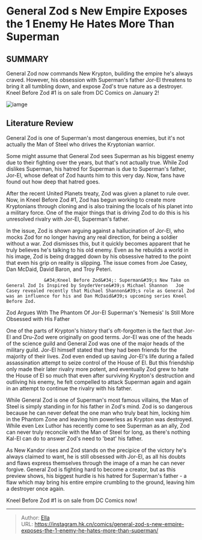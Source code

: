 # General Zod s New Empire Exposes the 1 Enemy He Hates More Than Superman


## SUMMARY 



  General Zod now commands New Krypton, building the empire he&#39;s always craved.   However, his obsession with Superman&#39;s father Jor-El threatens to bring it all tumbling down, and expose Zod&#39;s true nature as a destroyer.   Kneel Before Zod #1 is on sale from DC Comics on January 2!  

![iamge](https://static1.srcdn.com/wordpress/wp-content/uploads/2024/01/superman-villain-general-zod-being-angry.jpg)

## Literature Review

General Zod is one of Superman&#39;s most dangerous enemies, but it&#39;s not actually the Man of Steel who drives the Kryptonian warrior.




Some might assume that General Zod sees Superman as his biggest enemy due to their fighting over the years, but that&#39;s not actually true. While Zod dislikes Superman, his hatred for Superman is due to Superman&#39;s father, Jor-El, whose defeat of Zod haunts him to this very day. Now, fans have found out how deep that hatred goes.




After the recent United Planets treaty, Zod was given a planet to rule over. Now, in Kneel Before Zod #1, Zod has begun working to create more Kryptonians through cloning and is also training the locals of his planet into a military force. One of the major things that is driving Zod to do this is his unresolved rivalry with Jor-El, Superman&#39;s father.



          

In the issue, Zod is shown arguing against a hallucination of Jor-El, who mocks Zod for no longer having any real direction, for being a soldier without a war. Zod dismisses this, but it quickly becomes apparent that he truly believes he&#39;s talking to his old enemy. Even as he rebuilds a world in his image, Zod is being dragged down by his obsessive hatred to the point that even his grip on reality is slipping. The issue comes from Joe Casey, Dan McDaid, David Baron, and Troy Peteri.




                  &#34;Kneel Before Zod&#34;: Superman&#39;s New Take on General Zod Is Inspired by SnyderVerse&#39;s Michael Shannon   Joe Casey revealed recently that Michael Shannon&#39;s role as General Zod was an influence for his and Dan McDaid&#39;s upcoming series Kneel Before Zod.   


 Zod Argues With The Phantom Of Jor-El 
Superman&#39;s &#39;Nemesis&#39; Is Still More Obsessed with His Father
         

One of the parts of Krypton&#39;s history that&#39;s oft-forgotten is the fact that Jor-El and Dru-Zod were originally on good terms. Jor-El was one of the heads of the science guild and General Zod was one of the major heads of the military guild. Jor-El himself stated that they had been friends for the majority of their lives. Zod even ended up saving Jor-El&#39;s life during a failed assassination attempt to seize control of the House of El. But this friendship only made their later rivalry more potent, and eventually Zod grew to hate the House of El so much that even after surviving Krypton&#39;s destruction and outliving his enemy, he felt compelled to attack Superman again and again in an attempt to continue the rivalry with his father.






          



While General Zod is one of Superman&#39;s most famous villains, the Man of Steel is simply standing in for his father in Zod&#39;s mind. Zod is so dangerous because he can never defeat the one man who truly beat him, locking him in the Phantom Zone and leaving him powerless as Krypton was destroyed. While even Lex Luthor has recently come to see Superman as an ally, Zod can never truly reconcile with the Man of Steel for long, as there&#39;s nothing Kal-El can do to answer Zod&#39;s need to &#39;beat&#39; his father.

As New Kandor rises and Zod stands on the precipice of the victory he&#39;s always claimed to want, he is still obsessed with Jor-El, as all his doubts and flaws express themselves through the image of a man he can never forgive. General Zod is fighting hard to become a creator, but as this preview shows, his biggest hurdle is his hatred for Superman&#39;s father - a flaw which may bring his entire empire crumbling to the ground, leaving him a destroyer once again.




Kneel Before Zod #1 is on sale from DC Comics now!



---

> Author: [Ella](https://instagram.hk.cn/)  
> URL: https://instagram.hk.cn/comics/general-zod-s-new-empire-exposes-the-1-enemy-he-hates-more-than-superman/  

